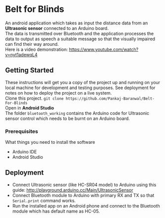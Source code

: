# Belt for Blinds
  
An android application which takes as input the distance data from an **Ultrasonic sensor** connected to an Arduino board.  
The data is transmitted over Bluetooth and the application processes the data to output as speech a suitable message so that the visually impaired can find their way around.  
Here is a video demonstration: https://www.youtube.com/watch?v=nyt1adewqL4  
  
## Getting Started  
  
These instructions will get you a copy of the project up and running on your local machine for development and testing purposes. See deployment for notes on how to deploy the project on a live system.  
Clone this project. `git clone https://github.com/Pankaj-Baranwal/Belt-For-Blinds`  
Open in **Android Studio**  
The folder `bluetooth_working` contains the Arduino code for Ultrasonic sensor control which needs to be burnt on an Arduino board.  
  
### Prerequisites  
  
What things you need to install the software  
- Arduino IDE  
- Android Studio  
  
## Deployment  
  
* Connect Ultrasonic sensor (like HC-SR04 model) to Arduino using this guide: http://playground.arduino.cc/Main/UltrasonicSensor  
* Connect Bluetooth module to Arduino with primary RX and TX so that `Serial.print` command works.  
* Run the installed app on an Android phone and connect to the Bluetooth module which has default name as HC-05.  
